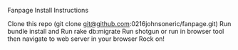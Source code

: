 Fanpage Install Instructions 

Clone this repo (git clone git@github.com:0216johnsoneric/fanpage.git)
Run bundle install and Run rake db:migrate
Run shotgun or run in browser tool then navigate to web server in your browser
Rock on!